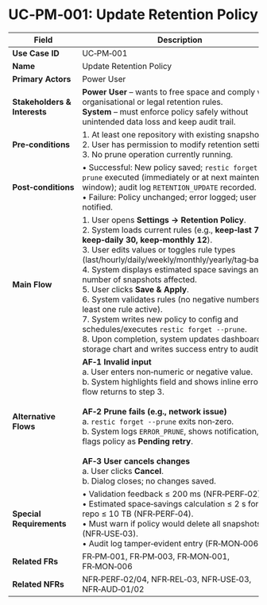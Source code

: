 # UC‑PM‑001: Update Retention Policy

| Field                        | Description                                                                                                                                                                                                                                                                                                                                                                                                                                                                                                                                                                                                   |
| ---------------------------- | ------------------------------------------------------------------------------------------------------------------------------------------------------------------------------------------------------------------------------------------------------------------------------------------------------------------------------------------------------------------------------------------------------------------------------------------------------------------------------------------------------------------------------------------------------------------------------------------------------------- |
| **Use Case ID**              | UC‑PM‑001                                                                                                                                                                                                                                                                                                                                                                                                                                                                                                                                                                                                     |
| **Name**                     | Update Retention Policy                                                                                                                                                                                                                                                                                                                                                                                                                                                                                                                                                                                       |
| **Primary Actors**           | Power User                                                                                                                                                                                                                                                                                                                                                                                                                                                                                                                                                                                                    |
| **Stakeholders & Interests** | **Power User** – wants to free space and comply with organisational or legal retention rules. <br> **System** – must enforce policy safely without unintended data loss and keep audit trail.                                                                                                                                                                                                                                                                                                                                                                                                                  |
| **Pre‑conditions**           | 1. At least one repository with existing snapshots. <br> 2. User has permission to modify retention settings. <br> 3. No prune operation currently running.                                                                                                                                                                                                                                                                                                                                                                                                                                                   |
| **Post‑conditions**          | • Successful: New policy saved; `restic forget --prune` executed (immediately or at next maintenance window); audit log `RETENTION_UPDATE` recorded. <br> • Failure: Policy unchanged; error logged; user notified.                                                                                                                                                                                                                                                                                                                                                                                           |
| **Main Flow**                | 1. User opens **Settings → Retention Policy**. <br> 2. System loads current rules (e.g., **keep‑last 7, keep‑daily 30, keep‑monthly 12**). <br> 3. User edits values or toggles rule types (last/hourly/daily/weekly/monthly/yearly/tag‑based). <br> 4. System displays estimated space savings and number of snapshots affected. <br> 5. User clicks **Save & Apply**. <br> 6. System validates rules (no negative numbers, at least one rule active). <br> 7. System writes new policy to config and schedules/executes `restic forget --prune`. <br> 8. Upon completion, system updates dashboard storage chart and writes success entry to audit log. |
| **Alternative Flows**        | **AF‑1 Invalid input** <br> a. User enters non‑numeric or negative value. <br> b. System highlights field and shows inline error; flow returns to step 3. <br><br> **AF‑2 Prune fails (e.g., network issue)** <br> a. `restic forget --prune` exits non‑zero. <br> b. System logs `ERROR_PRUNE`, shows notification, and flags policy as **Pending retry**. <br><br> **AF‑3 User cancels changes** <br> a. User clicks **Cancel**. <br> b. Dialog closes; no changes saved.                                                                                                                                   |
| **Special Requirements**     | • Validation feedback ≤ 200 ms (NFR‑PERF‑02). <br> • Estimated space‑savings calculation ≤ 2 s for repo ≤ 10 TB (NFR‑PERF‑04). <br> • Must warn if policy would delete all snapshots (NFR‑USE‑03). <br> • Audit log tamper‑evident entry (FR‑MON‑006).                                                                                                                                                                                                                                                                                                                                                      |
| **Related FRs**              | FR‑PM‑001, FR‑PM‑003, FR‑MON‑001, FR‑MON‑006                                                                                                                                                                                                                                                                                                                                                                                                                                                                                                                                                                  |
| **Related NFRs**             | NFR‑PERF‑02/04, NFR‑REL‑03, NFR‑USE‑03, NFR‑AUD‑01/02                                                                                                                                                                                                                                                                                                                                                                                                                                                                                                                                                         |